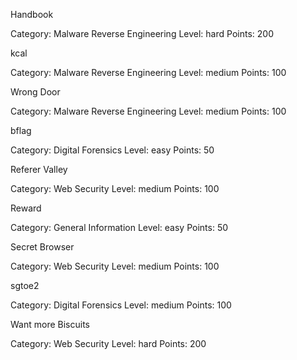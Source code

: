 Handbook

  Category: Malware Reverse Engineering
  Level: hard
  Points: 200
  
kcal

  Category: Malware Reverse Engineering
  Level: medium
  Points: 100
  
Wrong Door

  Category: Malware Reverse Engineering
  Level: medium
  Points: 100
  
bflag

  Category: Digital Forensics
  Level: easy
  Points: 50
  
Referer Valley

  Category: Web Security
  Level: medium
  Points: 100
  
Reward

  Category: General Information
  Level: easy
  Points: 50
  
Secret Browser

  Category: Web Security
  Level: medium
  Points: 100
  
sgtoe2

  Category: Digital Forensics
  Level: medium
  Points: 100
  
Want more Biscuits

  Category: Web Security
  Level: hard
  Points: 200
  

